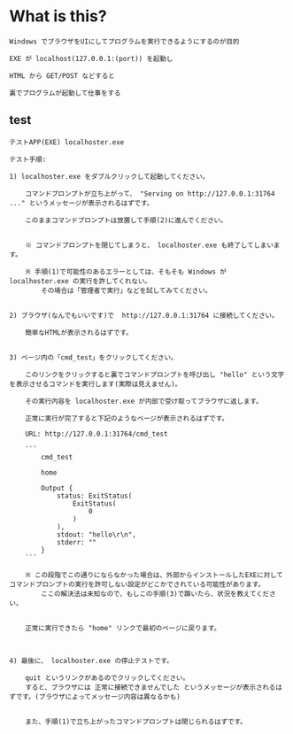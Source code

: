 # What is this? #

    Windows でブラウザをUIにしてプログラムを実行できるようにするのが目的

    EXE が localhost(127.0.0.1:(port)) を起動し

    HTML から GET/POST などすると

    裏でプログラムが起動して仕事をする


## test ##

    テストAPP(EXE) localhoster.exe  
    
    テスト手順:  
    
    1) localhoster.exe をダブルクリックして起動してください。 

        コマンドプロンプトが立ち上がって、 "Serving on http://127.0.0.1:31764 ..." というメッセージが表示されるはずです。

        このままコマンドプロンプトは放置して手順(2)に進んでください。  


        ※ コマンドプロンプトを閉じてしまうと、 localhoster.exe も終了してしまいます。  

        ※ 手順(1)で可能性のあるエラーとしては、そもそも Windows が  localhoster.exe の実行を許してくれない。 
            その場合は「管理者で実行」などを試してみてください。   

        
    2) ブラウザ(なんでもいいです)で  http://127.0.0.1:31764 に接続してください。 
    
        簡単なHTMLが表示されるはずです。  
        
        
    3) ページ内の「cmd_test」をクリックしてください。 
    
        このリンクをクリックすると裏でコマンドプロンプトを呼び出し "hello" という文字を表示させるコマンドを実行します(実際は見えません)。 
        
        その実行内容を localhoster.exe が内部で受け取ってブラウザに返します。 
        
        正常に実行が完了すると下記のようなページが表示されるはずです。  
        
        URL: http://127.0.0.1:31764/cmd_test 
        
        ```
            cmd_test  

            home  

            Output {
                status: ExitStatus(         
                    ExitStatus(             
                        0         
                    )     
                ),     
                stdout: "hello\r\n",     
                stderr: "" 
            }   
        ```

        ※ この段階でこの通りにならなかった場合は、外部からインストールしたEXEに対して コマンドプロンプトの実行を許可しない設定がどこかでされている可能性があります。 
            ここの解決法は未知なので、もしこの手順(3)で躓いたら、状況を教えてください。  
                

        正常に実行できたら "home" リンクで最初のページに戻ります。   
            

            
    4) 最後に、 localhoster.exe の停止テストです。 
        
        quit というリンクがあるのでクリックしてください。 
        すると、ブラウザには 正常に接続できませんでした というメッセージが表示されるはずです。(ブラウザによってメッセージ内容は異なるかも) 
            
            
        また、手順(1)で立ち上がったコマンドプロンプトは閉じられるはずです。    
        
